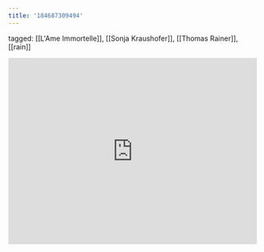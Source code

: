 ```yaml
---
title: '184687309494'
---
```

tagged: [[L'Ame Immortelle]], [[Sonja Kraushofer]], [[Thomas Rainer]], [[rain]]
<iframe allow="accelerometer; autoplay; clipboard-write; encrypted-media; gyroscope; picture-in-picture" allowfullscreen="" frameborder="0" height="375" id="youtube_iframe" src="https://www.youtube.com/embed/08gV_H2WfN0?feature=oembed&amp;enablejsapi=1&amp;origin=https://safe.txmblr.com&amp;wmode=opaque" width="500"></iframe>